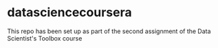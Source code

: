 # datasciencecoursera
This repo has been set up as part of the second assignment of the Data Scientist's Toolbox course
